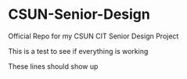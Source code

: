 # CSUN-Senior-Design
Official Repo for my CSUN CIT Senior Design Project

This is a test to see if everything is working

These lines should show up

